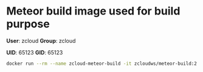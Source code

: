 # Meteor build image used for build purpose

**User**: zcloud
**Group**: zcloud

**UID**: 65123
**GID**: 65123


```bash
docker run --rm --name zcloud-meteor-build -it zcloudws/meteor-build:2.11.0
```
